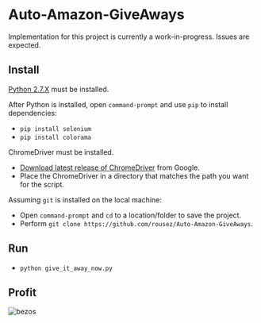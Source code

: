 # Auto-Amazon-GiveAways
Implementation for this project is currently a work-in-progress.  Issues are expected.

## Install
[Python 2.7.X](https://www.python.org/downloads/) must be installed.

After Python is installed, open `command-prompt` and use `pip` to install dependencies:

 - `pip install selenium`
 - `pip install colorama`

ChromeDriver must be installed.

 - [Download latest release of ChromeDriver](https://sites.google.com/a/chromium.org/chromedriver/downloads) from Google.
 - Place the ChromeDriver in a directory that matches the path you want for the script.

Assuming `git` is installed on the local machine:

 - Open `command-prompt` and `cd` to a location/folder to save the project.
 - Perform `git clone https://github.com/rousez/Auto-Amazon-GiveAways`.

## Run
 - `python give_it_away_now.py`

## Profit
![bezos](http://i.imgur.com/L8yRHGN.jpg)